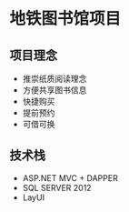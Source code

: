 # 地铁图书馆项目
## 项目理念
- 推崇纸质阅读理念
- 方便共享图书信息
- 快捷购买
- 提前预约
- 可借可换
## 技术栈
- ASP.NET MVC + DAPPER
- SQL SERVER 2012
- LayUI
